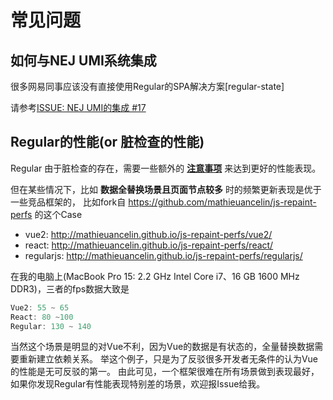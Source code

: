 
# 常见问题


## 如何与NEJ UMI系统集成

很多网易同事应该没有直接使用Regular的SPA解决方案[regular-state]

请参考[ISSUE: NEJ UMI的集成 #17 ](https://github.com/regularjs/guide/issues/17)



## Regular的性能(or 脏检查的性能)

Regular 由于脏检查的存在，需要一些额外的 [__注意事项__](../topic/performance.md) 来达到更好的性能表现。

但在某些情况下，比如 __数据全替换场景且页面节点较多__ 时的频繁更新表现是优于一些竞品框架的，
比如fork自 https://github.com/mathieuancelin/js-repaint-perfs 的这个Case

- vue2: http://mathieuancelin.github.io/js-repaint-perfs/vue2/
- react: http://mathieuancelin.github.io/js-repaint-perfs/react/
- regularjs: http://mathieuancelin.github.io/js-repaint-perfs/regularjs/
 
在我的电脑上(MacBook Pro 15: 2.2 GHz Intel Core i7、16 GB 1600 MHz DDR3)，三者的fps数据大致是

```js
Vue2: 55 ~ 65
React: 80 ~100
Regular: 130 ~ 140
```

当然这个场景是明显的对Vue不利，因为Vue的数据是有状态的，全量替换数据需要重新建立依赖关系。
举这个例子，只是为了反驳很多开发者无条件的认为Vue的性能是无可反驳的第一。
由此可见，一个框架很难在所有场景做到表现最好，如果你发现Regular有性能表现特别差的场景，欢迎报Issue给我。

